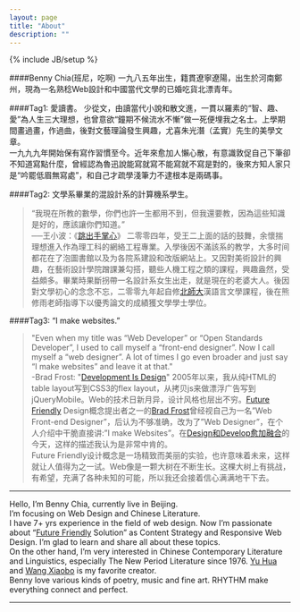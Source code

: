 ```yaml
---
layout: page
title: "About"
description: ""
---
```

{% include JB/setup %}

####Benny Chia(班尼，吃啊)
一九八五年出生，籍貫遼寧遼陽，出生於河南鄭州，現為一名熟稔Web設計和中國當代文學的已婚吃貨北漂青年。

####Tag1: 愛讀書。
少從文，由讀當代小說和散文進，一貫以羅素的“智、趣、愛”為人生三大理想，也曾意欲“鐘期不候流水不慚”做一死便埋我之名士。上學期間畫過畫，作過曲，後對文藝理論發生興趣，尤喜朱光潛（孟實）先生的美學文章。  
一九九九年開始保有寫作習慣至今。近年來愈加人懶心散，有意識敦促自己下筆卻不知道寫點什麼，曾經認為魯迅說能寫就寫不能寫就不寫是對的，後來方知人家只是“吟罷低眉無寫處”，和自己才疏學淺筆力不逮根本是兩碼事。

####Tag2: 文學系畢業的混設計系的計算機系學生。
>	“我現在所教的數學，你們也許一生都用不到，但我還要教，因為這些知識是好的，應該讓你們知道。”  
>	──王小波：《[跳出手掌心](http://vip.book.sina.com.cn/chapter/40550/24040.html)》
二零零四年，受王二上面的話的鼓舞，余懷揣理想進入作為理工科的網絡工程專業。入學後因不滿該系的教学，大多时间都花在了泡圖書館以及为各院系建設和改版網站上。又因對美術設計的興趣，在藝術設計學院蹭課兼勾搭，聽些人機工程之類的課程，興趣盎然，受益頗多。畢業時果斷拐帶一名設計系女生出走，就是現在的老婆大人。後因對文學初心的念念不忘，二零零九年起自修[北師大](http://www.bnu.edu.cn)漢語言文學課程，後在熊修雨老師指導下以優秀論文的成績獲文學學士學位。

####Tag3: “I make websites.”
>"Even when my title was “Web Developer” or “Open Standards Developer”, I used to call myself a “front-end designer”. Now I call myself a “web designer”. A lot of times I go even broader and just say “I make websites” and leave it at that."  
>-Brad Frost: "[Development Is Design](http://bradfrostweb.com/blog/post/development-is-design)"
2005年以来，我从纯HTML的table layout写到CSS3的flex layout，从拷贝js来做漂浮广告写到jQueryMobile。Web的技术日新月异，设计风格也层出不穷。[Future Friendly](http://futurefriend.ly) Design概念提出者之一的[Brad Frost](http://bradfrostweb.com)曾经视自己为一名”Web Front-end Designer”，后认为不够准确，改为了”Web Designer”，在个人介绍中干脆直接讲:”I make Websites”。在[Design和Develop愈加融合](http://bradfrostweb.com/blog/post/development-is-design)的今天，这样的描述我认为是非常中肯的。  
Future Friendly设计概念是一场精致而美丽的实验，也许意味着未来，这样就让人值得为之一试。Web像是一颗大树在不断生长。这棵大树上有挑战，有希望，充满了各种未知的可能，所以我还会接着信心满满地干下去。

-------------------

Hello, I’m Benny Chia, currently live in Beijing.  
I’m focusing on Web Design and Chinese Literature.  
I have 7+ yrs experience in the field of web design. Now I’m passionate about “[Future Friendly](http://futurefriend.ly) Solution” as Content Strategy and Responsive Web Design. I’m glad to learn and share all about these topics.  
On the other hand, I’m very interested in Chinese Contemporary Literature and Linguistics, especially The New Period Literature since 1976. <a href="http://en.wikipedia.org/wiki/Yu_Hua_(author)">Yu Hua</a> and [Wang Xiaobo](http://en.wikipedia.org/wiki/Wang_Xiaobo) is my favorite creator.  
Benny love various kinds of poetry, music and fine art. RHYTHM make everything connect and perfect.

-------------------